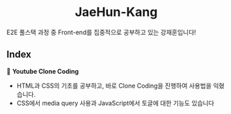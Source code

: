 <h1 align="center">JaeHun-Kang</h1>
E2E 풀스택 과정 중 Front-end를 집중적으로 공부하고 있는 강재훈입니다!

<h2>Index</h2>
📌 <b>Youtube Clone Coding</b>

- HTML과 CSS의 기초를 공부하고, 바로 Clone Coding을 진행하여 사용법을 익혔습니다.
- CSS에서 media query 사용과 JavaScript에서 토글에 대한 기능도 있습니다
